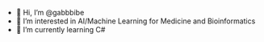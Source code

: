 - 👋 Hi, I’m @gabbbibe
- 👀 I’m interested in AI/Machine Learning for Medicine and Bioinformatics
- 🌱 I’m currently learning C#

